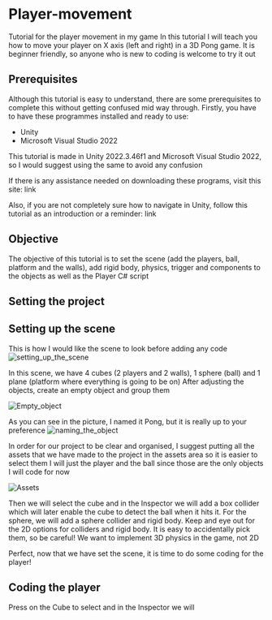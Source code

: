 # Player-movement
Tutorial for the player movement in my game
In this tutorial I will teach you how to move your player on X axis (left and right) in a 3D Pong game. It is beginner friendly, so anyone who is new to coding is welcome to try it out

## Prerequisites
Although this tutorial is easy to understand, there are some prerequisites to complete this without getting confused mid way through. 
Firstly, you have to have these programmes installed and ready to use: 
- Unity
- Microsoft Visual Studio 2022

 This tutorial is made in Unity 2022.3.46f1 and Microsoft Visual Studio 2022, so I would suggest using the same  to avoid any confusion

 If there is any assistance needed on downloading these programs, visit this site:
 link

 Also, if you are not completely sure how to navigate in Unity, follow this tutorial as an introduction or a reminder:
 link

 ## Objective
 The objective of this tutorial is to set the scene (add the players, ball, platform and the walls), add rigid body, physics, trigger and components to the objects as well as the Player C# script

 ## Setting the project

 ## Setting up the scene
 This is how I would like the scene to look before adding any code
 ![setting_up_the_scene](https://github.com/user-attachments/assets/422b71d4-5c47-4094-8781-3327f1ea89ff)

 In this scene, we have 4 cubes (2 players and 2 walls), 1 sphere (ball) and 1 plane (platform where everything is going to be on)
After adjusting the objects, create an empty object and group them

![Empty_object](https://github.com/user-attachments/assets/fea401d3-4cc0-46dd-9264-cc55dffe99d3)

As you can see in the picture, I named it Pong, but it is really up to your preference
![naming_the_object](https://github.com/user-attachments/assets/c88cf460-8c7e-474b-a4d9-02ce3b08d460)

In order for our project to be clear and organised, I suggest putting all the assets that we have made to the project in the assets area so it is easier to select them
I will just the player and the ball since those are the only objects I will code for now

![Assets](https://github.com/user-attachments/assets/4668723e-9ca8-48ea-b36b-e3f657b00b13)

Then we will select the cube and in the Inspector we will add a box collider which will later enable the cube to detect the ball when it hits it. 
For the sphere, we will add a sphere collider and rigid body.
Keep and eye out for the 2D options for colliders and rigid body. It is easy to accidentally pick them, so be careful! We want to implement 3D physics in the game, not 2D


Perfect, now that we have set the scene, it is time to do some coding for the player!

## Coding the player

Press on the Cube to select and in the Inspector we will 









 

